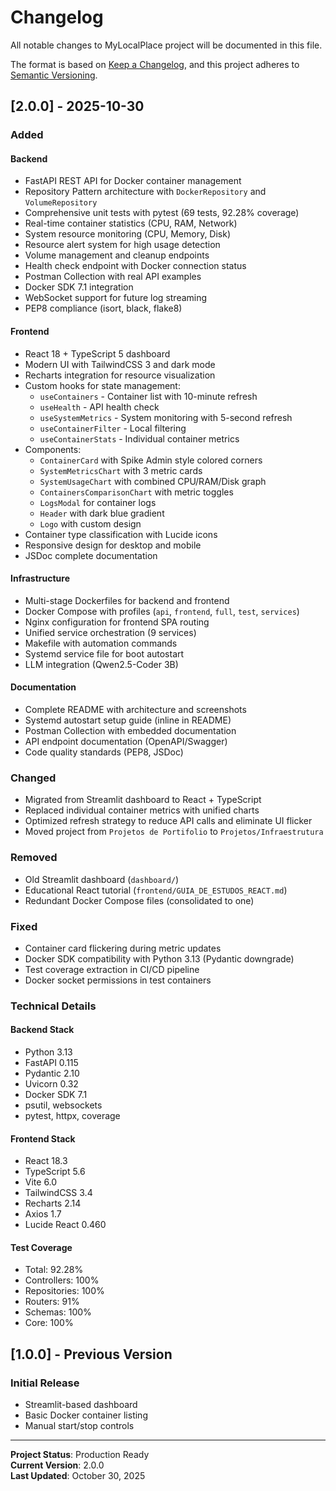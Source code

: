 # Changelog

All notable changes to MyLocalPlace project will be documented in this file.

The format is based on [Keep a Changelog](https://keepachangelog.com/en/1.0.0/),
and this project adheres to [Semantic Versioning](https://semver.org/spec/v2.0.0.html).

## [2.0.0] - 2025-10-30

### Added

#### Backend
- FastAPI REST API for Docker container management
- Repository Pattern architecture with `DockerRepository` and `VolumeRepository`
- Comprehensive unit tests with pytest (69 tests, 92.28% coverage)
- Real-time container statistics (CPU, RAM, Network)
- System resource monitoring (CPU, Memory, Disk)
- Resource alert system for high usage detection
- Volume management and cleanup endpoints
- Health check endpoint with Docker connection status
- Postman Collection with real API examples
- Docker SDK 7.1 integration
- WebSocket support for future log streaming
- PEP8 compliance (isort, black, flake8)

#### Frontend
- React 18 + TypeScript 5 dashboard
- Modern UI with TailwindCSS 3 and dark mode
- Recharts integration for resource visualization
- Custom hooks for state management:
  - `useContainers` - Container list with 10-minute refresh
  - `useHealth` - API health check
  - `useSystemMetrics` - System monitoring with 5-second refresh
  - `useContainerFilter` - Local filtering
  - `useContainerStats` - Individual container metrics
- Components:
  - `ContainerCard` with Spike Admin style colored corners
  - `SystemMetricsChart` with 3 metric cards
  - `SystemUsageChart` with combined CPU/RAM/Disk graph
  - `ContainersComparisonChart` with metric toggles
  - `LogsModal` for container logs
  - `Header` with dark blue gradient
  - `Logo` with custom design
- Container type classification with Lucide icons
- Responsive design for desktop and mobile
- JSDoc complete documentation

#### Infrastructure
- Multi-stage Dockerfiles for backend and frontend
- Docker Compose with profiles (`api`, `frontend`, `full`, `test`, `services`)
- Nginx configuration for frontend SPA routing
- Unified service orchestration (9 services)
- Makefile with automation commands
- Systemd service file for boot autostart
- LLM integration (Qwen2.5-Coder 3B)

#### Documentation
- Complete README with architecture and screenshots
- Systemd autostart setup guide (inline in README)
- Postman Collection with embedded documentation
- API endpoint documentation (OpenAPI/Swagger)
- Code quality standards (PEP8, JSDoc)

### Changed
- Migrated from Streamlit dashboard to React + TypeScript
- Replaced individual container metrics with unified charts
- Optimized refresh strategy to reduce API calls and eliminate UI flicker
- Moved project from `Projetos de Portifolio` to `Projetos/Infraestrutura`

### Removed
- Old Streamlit dashboard (`dashboard/`)
- Educational React tutorial (`frontend/GUIA_DE_ESTUDOS_REACT.md`)
- Redundant Docker Compose files (consolidated to one)

### Fixed
- Container card flickering during metric updates
- Docker SDK compatibility with Python 3.13 (Pydantic downgrade)
- Test coverage extraction in CI/CD pipeline
- Docker socket permissions in test containers

### Technical Details

#### Backend Stack
- Python 3.13
- FastAPI 0.115
- Pydantic 2.10
- Uvicorn 0.32
- Docker SDK 7.1
- psutil, websockets
- pytest, httpx, coverage

#### Frontend Stack
- React 18.3
- TypeScript 5.6
- Vite 6.0
- TailwindCSS 3.4
- Recharts 2.14
- Axios 1.7
- Lucide React 0.460

#### Test Coverage
- Total: 92.28%
- Controllers: 100%
- Repositories: 100%
- Routers: 91%
- Schemas: 100%
- Core: 100%

## [1.0.0] - Previous Version

### Initial Release
- Streamlit-based dashboard
- Basic Docker container listing
- Manual start/stop controls

---

**Project Status**: Production Ready  
**Current Version**: 2.0.0  
**Last Updated**: October 30, 2025
